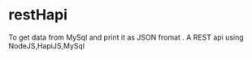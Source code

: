 # restHapi
To get data from MySql and print it as JSON fromat . A REST api using NodeJS,HapiJS,MySql 
